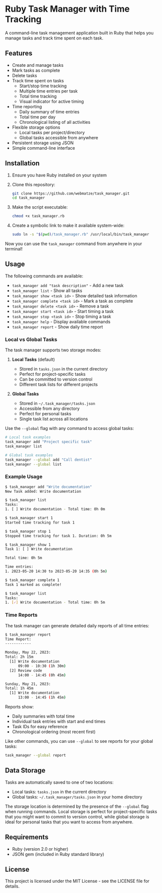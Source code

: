 # Ruby Task Manager with Time Tracking

A command-line task management application built in Ruby that helps you manage tasks and track time spent on each task.

## Features

- Create and manage tasks
- Mark tasks as complete
- Delete tasks
- Track time spent on tasks
  - Start/stop time tracking
  - Multiple time entries per task
  - Total time tracking
  - Visual indicator for active timing
- Time reporting
  - Daily summary of time entries
  - Total time per day
  - Chronological listing of all activities
- Flexible storage options
  - Local tasks per project/directory
  - Global tasks accessible from anywhere
- Persistent storage using JSON
- Simple command-line interface

## Installation

1. Ensure you have Ruby installed on your system
2. Clone this repository:

   ```bash
   git clone https://github.com/webmatze/task_manager.git
   cd task_manager
   ```

3. Make the script executable:

   ```bash
   chmod +x task_manager.rb
   ```

4. Create a symbolic link to make it available system-wide:

   ```bash
   sudo ln -s "$(pwd)/task_manager.rb" /usr/local/bin/task_manager
   ```

Now you can use the `task_manager` command from anywhere in your terminal!

## Usage

The following commands are available:

- `task_manager add "task description"` - Add a new task
- `task_manager list` - Show all tasks
- `task_manager show <task id>` - Show detailed task information
- `task_manager complete <task id>` - Mark a task as complete
- `task_manager delete <task id>` - Remove a task
- `task_manager start <task id>` - Start timing a task
- `task_manager stop <task id>` - Stop timing a task
- `task_manager help` - Display available commands
- `task_manager report` - Show daily time report

### Local vs Global Tasks

The task manager supports two storage modes:

1. **Local Tasks** (default)
   - Stored in `tasks.json` in the current directory
   - Perfect for project-specific tasks
   - Can be committed to version control
   - Different task lists for different projects

2. **Global Tasks**
   - Stored in `~/.task_manager/tasks.json`
   - Accessible from any directory
   - Perfect for personal tasks
   - Single task list across all locations

Use the `--global` flag with any command to access global tasks:

```bash
# Local task examples
task_manager add "Project specific task"
task_manager list

# Global task examples
task_manager --global add "Call dentist"
task_manager --global list
```

### Example Usage

```bash
$ task_manager add "Write documentation"
New Task added: Write documentation

$ task_manager list
Tasks:
1. [ ] Write documentation - Total time: 0h 0m

$ task_manager start 1
Started time tracking for task 1

$ task_manager stop 1
Stopped time tracking for task 1. Duration: 0h 5m

$ task_manager show 1
Task 1: [ ] Write documentation

Total time: 0h 5m

Time entries:
1. 2023-05-20 14:30 to 2023-05-20 14:35 (0h 5m)

$ task_manager complete 1
Task 1 marked as complete!

$ task_manager list
Tasks:
1. [✓] Write documentation - Total time: 0h 5m
```

### Time Reports

The task manager can generate detailed daily reports of all time entries:

```bash
$ task_manager report
Time Report:
------------

Monday, May 22, 2023:
Total: 2h 15m
  [1] Write documentation
      09:00 - 10:30 (1h 30m)
  [2] Review code
      14:00 - 14:45 (0h 45m)

Sunday, May 21, 2023:
Total: 1h 45m
  [1] Write documentation
      13:00 - 14:45 (1h 45m)
```

Reports show:
- Daily summaries with total time
- Individual task entries with start and end times
- Task IDs for easy reference
- Chronological ordering (most recent first)

Like other commands, you can use `--global` to see reports for your global tasks:
```bash
task_manager --global report
```

## Data Storage

Tasks are automatically saved to one of two locations:

- Local tasks: `tasks.json` in the current directory
- Global tasks: `~/.task_manager/tasks.json` in your home directory

The storage location is determined by the presence of the `--global` flag when running commands.
Local storage is perfect for project-specific tasks that you might want to commit to version control,
while global storage is ideal for personal tasks that you want to access from anywhere.

## Requirements

- Ruby (version 2.0 or higher)
- JSON gem (included in Ruby standard library)

## License

This project is licensed under the MIT License - see the LICENSE file for details.
